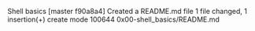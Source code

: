 Shell basics
[master f90a8a4] Created a README.md file
 1 file changed, 1 insertion(+)
 create mode 100644 0x00-shell_basics/README.md
